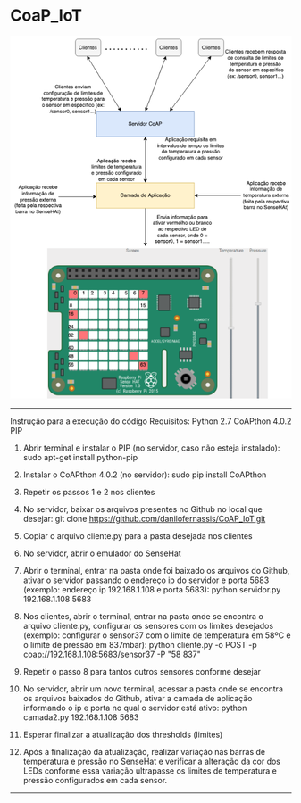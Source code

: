 # CoaP_IoT
![Projeto](figura_1.png)

----------------------------------

Instrução para a execução do código
Requisitos:
Python 2.7
CoAPthon 4.0.2
PIP

1) Abrir terminal e instalar o PIP (no servidor, caso não esteja instalado):
sudo apt-get install python-pip

2) Instalar o CoAPthon 4.0.2 (no servidor):
sudo pip install CoAPthon

3) Repetir os passos 1 e 2 nos clientes

4) No servidor, baixar os arquivos presentes no Github no local que desejar:
git clone https://github.com/danilofernassis/CoAP_IoT.git

5) Copiar o arquivo cliente.py para a pasta desejada nos clientes

6) No servidor, abrir o emulador do SenseHat

7) Abrir o terminal, entrar na pasta onde foi baixado os arquivos do Github, ativar o servidor passando o endereço ip do servidor e porta 5683 (exemplo: endereço ip 192.168.1.108 e porta 5683):
python servidor.py 192.168.1.108 5683

8) Nos clientes, abrir o terminal, entrar na pasta onde se encontra o arquivo cliente.py, configurar os sensores com os limites desejados (exemplo: configurar o sensor37 com o limite de temperatura em 58ºC e o limite de pressão em 837mbar):
python cliente.py -o POST -p coap://192.168.1.108:5683/sensor37 -P "58 837" 

9) Repetir o passo 8 para tantos outros sensores conforme desejar

10) No servidor, abrir um novo terminal, acessar a pasta onde se encontra os arquivos baixados do Github, ativar a camada de aplicação informando o ip e porta no qual o servidor está ativo:
python camada2.py 192.168.1.108 5683

11) Esperar finalizar a atualização dos thresholds (limites)

12) Após a finalização da atualização, realizar variação nas barras de temperatura e pressão no SenseHat e verificar a alteração da cor dos LEDs conforme essa variação ultrapasse os limites de temperatura e pressão configurados em cada sensor.

----------------------------------